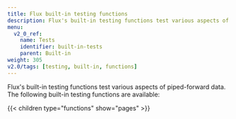 ```yaml
---
title: Flux built-in testing functions
description: Flux's built-in testing functions test various aspects of piped-forward data.
menu:
  v2_0_ref:
    name: Tests
    identifier: built-in-tests
    parent: Built-in
weight: 305
v2.0/tags: [testing, built-in, functions]
---
```


Flux's built-in testing functions test various aspects of piped-forward data.
The following built-in testing functions are available:

{{< children type="functions" show="pages" >}}
